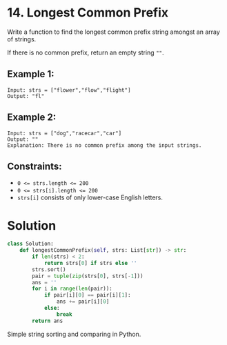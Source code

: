 # 14. Longest Common Prefix

Write a function to find the longest common prefix string amongst an array of strings.

If there is no common prefix, return an empty string `""`.

## Example 1:
```
Input: strs = ["flower","flow","flight"]
Output: "fl"
```

## Example 2:
```
Input: strs = ["dog","racecar","car"]
Output: ""
Explanation: There is no common prefix among the input strings.
```

## Constraints:
- `0 <= strs.length <= 200`
- `0 <= strs[i].length <= 200`
- `strs[i]` consists of only lower-case English letters.

# Solution
```python
class Solution:
    def longestCommonPrefix(self, strs: List[str]) -> str:
        if len(strs) < 2:
            return strs[0] if strs else ''
        strs.sort()
        pair = tuple(zip(strs[0], strs[-1]))
        ans = ''
        for i in range(len(pair)):
            if pair[i][0] == pair[i][1]:
                ans += pair[i][0]
            else:
                break
        return ans
```
Simple string sorting and comparing in Python. 
